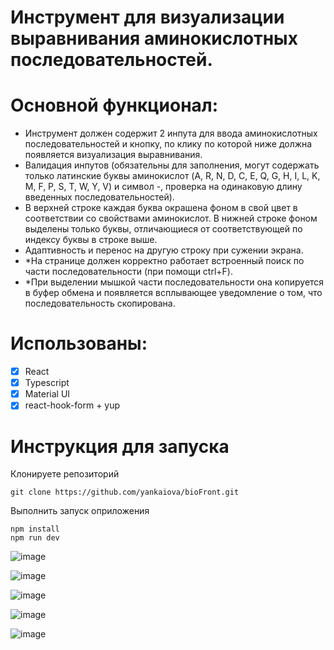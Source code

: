 # Инструмент для визуализации выравнивания аминокислотных последовательностей.
# Основной функционал:
- Инструмент должен содержит 2 инпута для ввода аминокислотных последовательностей и кнопку, по клику по которой ниже должна появляется визуализация выравнивания.
- Валидация инпутов (обязательны для заполнения, могут содержать только латинские буквы аминокислот (A, R, N, D, C, E, Q, G, H, I, L, K, M, F, P, S, T, W, Y, V) и символ -, проверка на одинаковую длину введенных последовательностей).
- В верхней строке каждая буква окрашена фоном в свой цвет в соответствии со свойствами аминокислот. В нижней строке фоном выделены только буквы, отличающиеся от соответствующей по индексу буквы в строке выше.
- Адаптивность и перенос на другую строку при сужении экрана.
- *На странице должен корректно работает встроенный поиск по части последовательности (при помощи ctrl+F).
- *При выделении мышкой части последовательности она копируется в буфер обмена и появляется всплывающее уведомление о том, что последовательность скопирована.

# Использованы:
- [x] React
- [x] Typescript
- [x] Material UI
- [x] react-hook-form + yup

# Инструкция для запуска
Клонируете репозиторий
```
git clone https://github.com/yankaiova/bioFront.git
```
Выполнить запуск оприложения
```
npm install
npm run dev
```
![image](https://github.com/user-attachments/assets/148b039b-36c7-4ffb-96b2-4e8a8602cb09)

![image](https://github.com/user-attachments/assets/c1f45daa-3570-485e-b821-c7227451f287)

![image](https://github.com/user-attachments/assets/dd61294a-8f70-4332-a9b9-9dd67e403fb0)

![image](https://github.com/user-attachments/assets/3ffe65bc-5f91-4cb0-b793-0aecdf833c11)

![image](https://github.com/user-attachments/assets/ae6fe35b-a744-4379-8fdb-b941f4d4838f)

